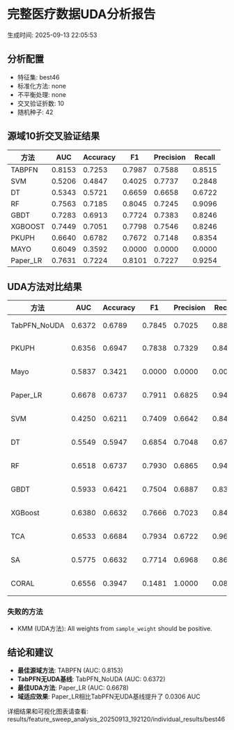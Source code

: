 # 完整医疗数据UDA分析报告

生成时间: 2025-09-13 22:05:53

## 分析配置

- 特征集: best46
- 标准化方法: none
- 不平衡处理: none
- 交叉验证折数: 10
- 随机种子: 42

## 源域10折交叉验证结果

| 方法 | AUC | Accuracy | F1 | Precision | Recall |
|------|-----|----------|----|-----------| -------|
| TABPFN | 0.8153 | 0.7253 | 0.7987 | 0.7588 | 0.8515 |
| SVM | 0.5206 | 0.4847 | 0.4025 | 0.7737 | 0.2848 |
| DT | 0.5343 | 0.5721 | 0.6659 | 0.6658 | 0.6722 |
| RF | 0.7563 | 0.7185 | 0.8045 | 0.7245 | 0.9096 |
| GBDT | 0.7283 | 0.6913 | 0.7724 | 0.7383 | 0.8246 |
| XGBOOST | 0.7449 | 0.7051 | 0.7798 | 0.7546 | 0.8246 |
| PKUPH | 0.6640 | 0.6782 | 0.7672 | 0.7148 | 0.8354 |
| MAYO | 0.6049 | 0.3592 | 0.0000 | 0.0000 | 0.0000 |
| Paper_LR | 0.7631 | 0.7224 | 0.8101 | 0.7227 | 0.9254 |

## UDA方法对比结果

| 方法 | AUC | Accuracy | F1 | Precision | Recall | 类型 |
|------|-----|----------|----|-----------| -------|------|
| TabPFN_NoUDA | 0.6372 | 0.6789 | 0.7845 | 0.7025 | 0.8880 | TabPFN基线 |
| PKUPH | 0.6356 | 0.6947 | 0.7838 | 0.7329 | 0.8474 | 传统基线 |
| Mayo | 0.5837 | 0.3421 | 0.0000 | 0.0000 | 0.0000 | 传统基线 |
| Paper_LR | 0.6678 | 0.6737 | 0.7911 | 0.6825 | 0.9429 | 传统基线 |
| SVM | 0.4250 | 0.6211 | 0.7409 | 0.6642 | 0.8474 | 机器学习基线 |
| DT | 0.5549 | 0.5947 | 0.6854 | 0.7048 | 0.6788 | 机器学习基线 |
| RF | 0.6518 | 0.6737 | 0.7930 | 0.6865 | 0.9429 | 机器学习基线 |
| GBDT | 0.5933 | 0.6421 | 0.7504 | 0.6887 | 0.8301 | 机器学习基线 |
| XGBoost | 0.6380 | 0.6632 | 0.7666 | 0.7023 | 0.8474 | 机器学习基线 |
| TCA | 0.6533 | 0.6684 | 0.7934 | 0.6722 | 0.9680 | UDA方法 |
| SA | 0.5775 | 0.6632 | 0.7714 | 0.6968 | 0.8640 | UDA方法 |
| CORAL | 0.6556 | 0.3947 | 0.1481 | 1.0000 | 0.0800 | UDA方法 |

### 失败的方法

- KMM (UDA方法): All weights from `sample_weight` should be positive.

## 结论和建议

- **最佳源域方法**: TABPFN (AUC: 0.8153)
- **TabPFN无UDA基线**: TabPFN_NoUDA (AUC: 0.6372)
- **最佳UDA方法**: Paper_LR (AUC: 0.6678)
- **域适应效果**: Paper_LR相比TabPFN无UDA基线提升了 0.0306 AUC

详细结果和可视化图表请查看: results/feature_sweep_analysis_20250913_192120/individual_results/best46